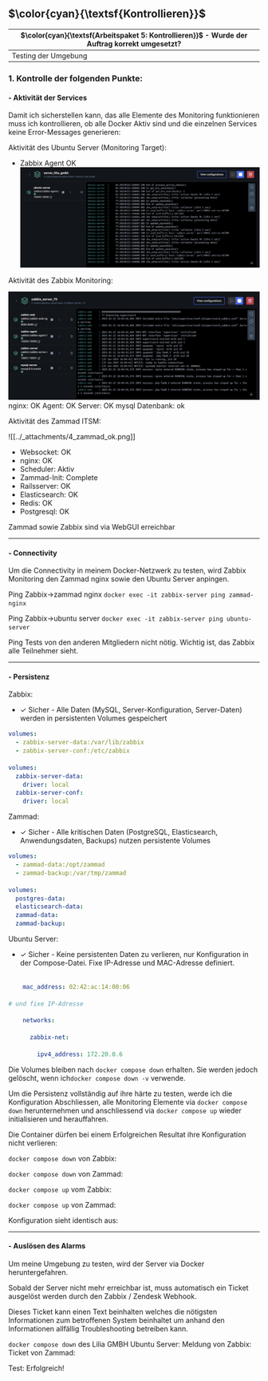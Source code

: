 ## $\color{cyan}{\textsf{Kontrollieren}}$
| $\color{cyan}{\textsf{Arbeitspaket 5: Kontrollieren}}$ - Wurde der Auftrag korrekt umgesetzt? |
| --------------------------------------------------------------------------------------------- |
| Testing der Umgebung                                                                          |
### 1. Kontrolle der folgenden Punkte:

#### - Aktivität der Services

Damit ich sicherstellen kann, das alle Elemente des Monitoring funktionieren muss ich kontrollieren, ob alle Docker Aktiv sind und die einzelnen Services keine Error-Messages generieren:

Aktivität des Ubuntu Server (Monitoring Target):
- Zabbix Agent OK
![](../_attachments/7_ubuntu_OK.png)


Aktivität des Zabbix Monitoring:

![](../_attachments/5_zabbix_OK.png)
nginx: OK
Agent: OK
Server: OK
mysql Datenbank: ok

Aktivität des Zammad ITSM:

![[../_attachments/4_zammad_ok.png]]
- Websocket: OK
- nginx: OK
- Scheduler: Aktiv
- Zammad-Init: Complete
- Railsserver: OK
- Elasticsearch: OK
- Redis: OK
- Postgresql: OK



Zammad sowie Zabbix sind via WebGUI erreichbar
____

#### - Connectivity

Um die Connectivity in meinem Docker-Netzwerk zu testen, wird Zabbix Monitoring den Zammad nginx sowie den Ubuntu Server anpingen.


Ping Zabbix->zammad nginx
`docker exec -it zabbix-server ping zammad-nginx`

Ping Zabbix->ubuntu server
`docker exec -it zabbix-server ping ubuntu-server`

Ping Tests von den anderen Mitgliedern nicht nötig. Wichtig ist, das Zabbix alle Teilnehmer sieht.


___

#### - Persistenz
Zabbix:
- ✓ Sicher - Alle Daten (MySQL, Server-Konfiguration, Server-Daten) werden in persistenten Volumes gespeichert
```yaml
volumes:
  - zabbix-server-data:/var/lib/zabbix
  - zabbix-server-conf:/etc/zabbix

volumes:
  zabbix-server-data:
    driver: local
  zabbix-server-conf:
    driver: local
```

Zammad:
- ✓ Sicher - Alle kritischen Daten (PostgreSQL, Elasticsearch, Anwendungsdaten, Backups) nutzen persistente Volumes
```yaml
volumes:
  - zammad-data:/opt/zammad
  - zammad-backup:/var/tmp/zammad

volumes:
  postgres-data:
  elasticsearch-data:
  zammad-data:
  zammad-backup:
```

Ubuntu Server:
- ✓ Sicher - Keine persistenten Daten zu verlieren, nur Konfiguration in der Compose-Datei. Fixe IP-Adresse und MAC-Adresse definiert.
```yaml

    mac_address: 02:42:ac:14:00:06
    
# und fixe IP-Adresse

    networks:

      zabbix-net:

        ipv4_address: 172.20.0.6
```

Die Volumes bleiben nach `docker compose down` erhalten. Sie werden jedoch gelöscht, wenn ich`docker compose down -v` verwende.

Um die Persistenz vollständig auf ihre härte zu testen, werde ich die Konfiguration Abschliessen, alle Monitoring Elemente via `docker compose down` herunternehmen und anschliessend via `docker compose up` wieder initialisieren und herauffahren.

Die Container dürfen bei einem Erfolgreichen Resultat ihre Konfiguration nicht verlieren:

`docker compose down` von Zabbix:

`docker compose down` von Zammad:

`docker compose up` vom Zabbix:

`docker compose up` von Zammad:


Konfiguration sieht identisch aus:


____

#### - Auslösen des Alarms
Um meine Umgebung zu testen, wird der Server via Docker heruntergefahren.

Sobald der Server nicht mehr erreichbar ist, muss automatisch ein Ticket ausgelöst werden durch den Zabbix / Zendesk Webhook.

Dieses Ticket kann einen Text beinhalten welches die nötigsten Informationen zum betroffenen System beinhaltet um anhand den Informationen allfällig Troubleshooting betreiben kann.

`docker compose down` des Lilia GMBH Ubuntu Server:
Meldung von Zabbix:
Ticket von Zammad:


Test: Erfolgreich!


